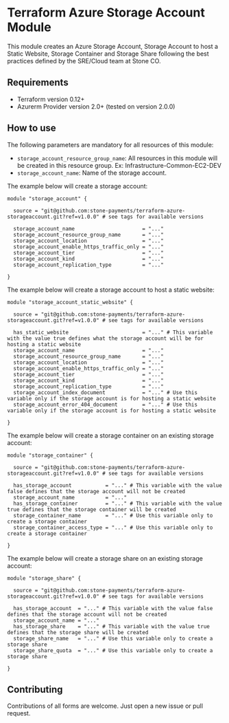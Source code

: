 # Terraform Azure Storage Account Module

This module creates an Azure Storage Account, Storage Account to host a Static Website, Storage Container and Storage Share following the best practices defined by the SRE/Cloud team at Stone CO.

## Requirements

- Terraform version 0.12+
- Azurerm Provider version 2.0+ (tested on version 2.0.0)

## How to use

The following parameters are mandatory for all resources of this module:

- ``storage_account_resource_group_name``: All resources in this module will be created in this resource group. Ex: Infrastructure-Common-EC2-DEV
- ``storage_account_name``: Name of the storage account.

The example below will create a storage account:

```hcl
module "storage_account" {

  source = "git@github.com:stone-payments/terraform-azure-storageaccount.git?ref=v1.0.0" # see tags for available versions

  storage_account_name                      = "..."
  storage_account_resource_group_name       = "..."
  storage_account_location                  = "..."
  storage_account_enable_https_traffic_only = "..."
  storage_account_tier                      = "..."
  storage_account_kind                      = "..."
  storage_account_replication_type          = "..."

}
```

The example below will create a storage account to host a static website:

```hcl
module "storage_account_static_website" {

  source = "git@github.com:stone-payments/terraform-azure-storageaccount.git?ref=v1.0.0" # see tags for available versions

  has_static_website                        = "..." # This variable with the value true defines what the storage account will be for hosting a static website
  storage_account_name                      = "..."
  storage_account_resource_group_name       = "..."
  storage_account_location                  = "..."
  storage_account_enable_https_traffic_only = "..."
  storage_account_tier                      = "..."
  storage_account_kind                      = "..."
  storage_account_replication_type          = "..."
  storage_account_index_document            = "..." # Use this variable only if the storage account is for hosting a static website
  storage_account_error_404_document        = "..." # Use this variable only if the storage account is for hosting a static website

}
```

The example below will create a storage container on an existing storage account:

```hcl
module "storage_container" {

  source = "git@github.com:stone-payments/terraform-azure-storageaccount.git?ref=v1.0.0" # see tags for available versions

  has_storage_account           = "..." # This variable with the value false defines that the storage account will not be created
  storage_account_name          = "..."
  has_storage_container         = "..." # This variable with the value true defines that the storage container will be created
  storage_container_name        = "..." # Use this variable only to create a storage container
  storage_container_access_type = "..." # Use this variable only to create a storage container

}
```

The example below will create a storage share on an existing storage account:

```hcl
module "storage_share" {

  source = "git@github.com:stone-payments/terraform-azure-storageaccount.git?ref=v1.0.0" # see tags for available versions

  has_storage_account  = "..." # This variable with the value false defines that the storage account will not be created
  storage_account_name = "..."
  has_storage_share    = "..." # This variable with the value true defines that the storage share will be created
  storage_share_name   = "..." # Use this variable only to create a storage share
  storage_share_quota  = "..." # Use this variable only to create a storage share

}
```

## Contributing

Contributions of all forms are welcome. Just open a new issue or pull request.